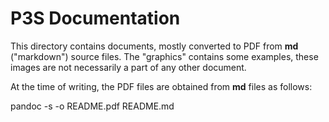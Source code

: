 # P3S Documentation

This directory contains documents, mostly converted to PDF from **md** ("markdown")
source files. The "graphics" contains some examples, these images are not necessarily
a part of any other document.

At the time of writing, the PDF files are obtained from **md** files as follows:

pandoc -s -o README.pdf README.md

